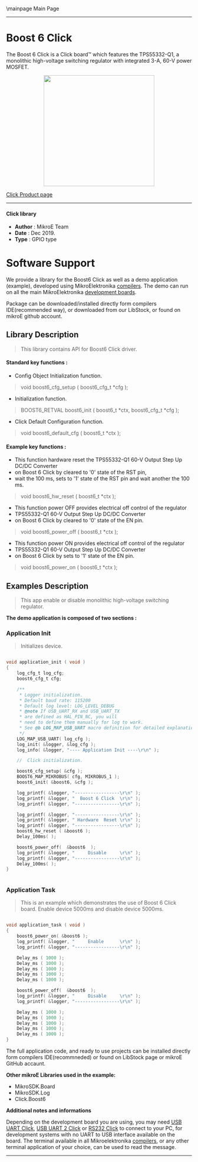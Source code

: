 \mainpage Main Page
 
 

---
# Boost 6 Click

The Boost 6 Click is a Click board™ which features the TPS55332-Q1, a monolithic high-voltage switching regulator with integrated 3-A, 60-V power MOSFET.

<p align="center">
  <img src="https://download.mikroe.com/images/click_for_ide/boost6_click.png" height=300px>
</p>

[Click Product page](https://www.mikroe.com/boost-6-click)

---


#### Click library 

- **Author**        : MikroE Team
- **Date**          : Dec 2019.
- **Type**          : GPIO type


# Software Support

We provide a library for the Boost6 Click 
as well as a demo application (example), developed using MikroElektronika 
[compilers](https://shop.mikroe.com/compilers). 
The demo can run on all the main MikroElektronika [development boards](https://shop.mikroe.com/development-boards).

Package can be downloaded/installed directly form compilers IDE(recommended way), or downloaded from our LibStock, or found on mikroE github account. 

## Library Description

> This library contains API for Boost6 Click driver.

#### Standard key functions :

- Config Object Initialization function.
> void boost6_cfg_setup ( boost6_cfg_t *cfg ); 
 
- Initialization function.
> BOOST6_RETVAL boost6_init ( boost6_t *ctx, boost6_cfg_t *cfg );

- Click Default Configuration function.
> void boost6_default_cfg ( boost6_t *ctx );


#### Example key functions :

- This function hardware reset the TPS55332-Q1 60-V Output Step Up DC/DC Converter
- on Boost 6 Click by cleared to '0' state of the RST pin,
- wait the 100 ms, sets to '1' state of the RST pin and wait another the 100 ms.
> void boost6_hw_reset ( boost6_t *ctx );
 
- This function power OFF provides electrical off control of the regulator
- TPS55332-Q1 60-V Output Step Up DC/DC Converter
- on Boost 6 Click by cleared to '0' state of the EN pin.
> void boost6_power_off ( boost6_t *ctx );

- This function power ON provides electrical off control of the regulator
- TPS55332-Q1 60-V Output Step Up DC/DC Converter
- on Boost 6 Click by sets to '1' state of the EN pin.
> void boost6_power_on ( boost6_t *ctx );

## Examples Description

> This app enable or disable monolithic high-voltage switching regulator.

**The demo application is composed of two sections :**

### Application Init 

> Initializes device.

```c

void application_init ( void )
{
    log_cfg_t log_cfg;
    boost6_cfg_t cfg;

    /** 
     * Logger initialization.
     * Default baud rate: 115200
     * Default log level: LOG_LEVEL_DEBUG
     * @note If USB_UART_RX and USB_UART_TX 
     * are defined as HAL_PIN_NC, you will 
     * need to define them manually for log to work. 
     * See @b LOG_MAP_USB_UART macro definition for detailed explanation.
     */
    LOG_MAP_USB_UART( log_cfg );
    log_init( &logger, &log_cfg );
    log_info( &logger, "---- Application Init ----\r\n" );

    //  Click initialization.

    boost6_cfg_setup( &cfg );
    BOOST6_MAP_MIKROBUS( cfg, MIKROBUS_1 );
    boost6_init( &boost6, &cfg );

    log_printf( &logger, "-----------------\r\n" );
    log_printf( &logger, "  Boost 6 Click  \r\n" );
    log_printf( &logger, "-----------------\r\n" );

    log_printf( &logger, "-----------------\r\n" );
    log_printf( &logger, " Hardware  Reset \r\n" );
    log_printf( &logger, "-----------------\r\n" );
    boost6_hw_reset ( &boost6 );
    Delay_100ms( );

    boost6_power_off(  &boost6  );
    log_printf( &logger, "     Disable     \r\n" );
    log_printf( &logger, "-----------------\r\n" );
    Delay_100ms( );
}
  
```

### Application Task

> This is an example which demonstrates the use of Boost 6 Click board.
> Enable device 5000ms and disable device 5000ms.

```c

void application_task ( void )
{
    boost6_power_on( &boost6 );
    log_printf( &logger, "     Enable      \r\n" );
    log_printf( &logger, "-----------------\r\n" );

    Delay_ms ( 1000 );
    Delay_ms ( 1000 );
    Delay_ms ( 1000 );
    Delay_ms ( 1000 );
    Delay_ms ( 1000 );

    boost6_power_off(  &boost6  );
    log_printf( &logger, "     Disable     \r\n" );
    log_printf( &logger, "-----------------\r\n" );

    Delay_ms ( 1000 );
    Delay_ms ( 1000 );
    Delay_ms ( 1000 );
    Delay_ms ( 1000 );
    Delay_ms ( 1000 );
} 

```

The full application code, and ready to use projects can be  installed directly form compilers IDE(recommneded) or found on LibStock page or mikroE GitHub accaunt.

**Other mikroE Libraries used in the example:** 

- MikroSDK.Board
- MikroSDK.Log
- Click.Boost6

**Additional notes and informations**

Depending on the development board you are using, you may need 
[USB UART Click](https://shop.mikroe.com/usb-uart-click), 
[USB UART 2 Click](https://shop.mikroe.com/usb-uart-2-click) or 
[RS232 Click](https://shop.mikroe.com/rs232-click) to connect to your PC, for 
development systems with no UART to USB interface available on the board. The 
terminal available in all Mikroelektronika 
[compilers](https://shop.mikroe.com/compilers), or any other terminal application 
of your choice, can be used to read the message.



---
